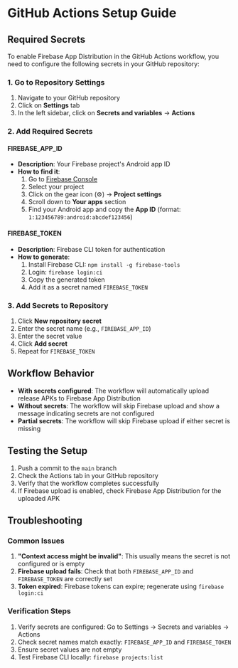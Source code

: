 # GitHub Actions Setup Guide

## Required Secrets

To enable Firebase App Distribution in the GitHub Actions workflow, you need to configure the following secrets in your GitHub repository:

### 1. Go to Repository Settings
1. Navigate to your GitHub repository
2. Click on **Settings** tab
3. In the left sidebar, click on **Secrets and variables** → **Actions**

### 2. Add Required Secrets

#### FIREBASE_APP_ID
- **Description**: Your Firebase project's Android app ID
- **How to find it**:
  1. Go to [Firebase Console](https://console.firebase.google.com/)
  2. Select your project
  3. Click on the gear icon (⚙️) → **Project settings**
  4. Scroll down to **Your apps** section
  5. Find your Android app and copy the **App ID** (format: `1:123456789:android:abcdef123456`)

#### FIREBASE_TOKEN
- **Description**: Firebase CLI token for authentication
- **How to generate**:
  1. Install Firebase CLI: `npm install -g firebase-tools`
  2. Login: `firebase login:ci`
  3. Copy the generated token
  4. Add it as a secret named `FIREBASE_TOKEN`

### 3. Add Secrets to Repository
1. Click **New repository secret**
2. Enter the secret name (e.g., `FIREBASE_APP_ID`)
3. Enter the secret value
4. Click **Add secret**
5. Repeat for `FIREBASE_TOKEN`

## Workflow Behavior

- **With secrets configured**: The workflow will automatically upload release APKs to Firebase App Distribution
- **Without secrets**: The workflow will skip Firebase upload and show a message indicating secrets are not configured
- **Partial secrets**: The workflow will skip Firebase upload if either secret is missing

## Testing the Setup

1. Push a commit to the `main` branch
2. Check the Actions tab in your GitHub repository
3. Verify that the workflow completes successfully
4. If Firebase upload is enabled, check Firebase App Distribution for the uploaded APK

## Troubleshooting

### Common Issues

1. **"Context access might be invalid"**: This usually means the secret is not configured or is empty
2. **Firebase upload fails**: Check that both `FIREBASE_APP_ID` and `FIREBASE_TOKEN` are correctly set
3. **Token expired**: Firebase tokens can expire; regenerate using `firebase login:ci`

### Verification Steps

1. Verify secrets are configured: Go to Settings → Secrets and variables → Actions
2. Check secret names match exactly: `FIREBASE_APP_ID` and `FIREBASE_TOKEN`
3. Ensure secret values are not empty
4. Test Firebase CLI locally: `firebase projects:list`

